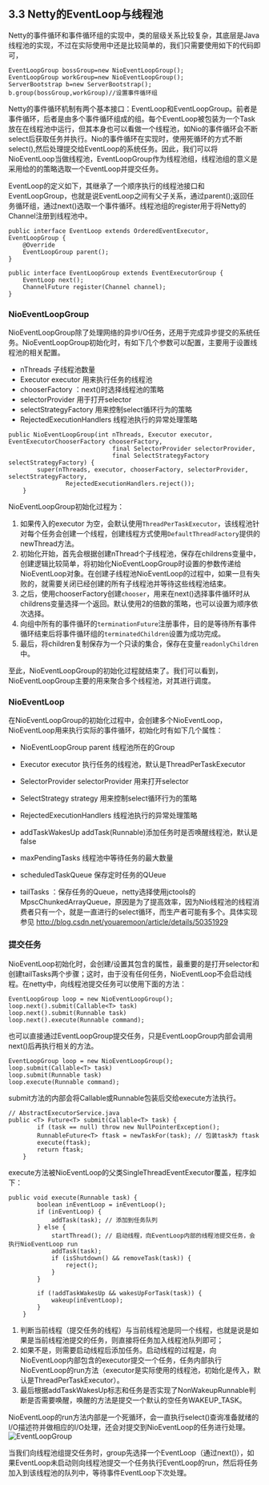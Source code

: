 ## 3.3 Netty的EventLoop与线程池

Netty的事件循环和事件循环组的实现中，类的层级关系比较复杂，其底层是Java线程池的实现，不过在实际使用中还是比较简单的，我们只需要使用如下的代码即可，

```
EventLoopGroup bossGroup=new NioEventLoopGroup();
EventLoopGroup workGroup=new NioEventLoopGroup();
ServerBootstrap b=new ServerBootstrap();
b.group(bossGroup,workGroup)//设置事件循环组
```

Netty的事件循环机制有两个基本接口：EventLoop和EventLoopGroup。前者是事件循环，后者是由多个事件循环组成的组。每个EventLoop被包装为一个Task放在在线程池中运行，但其本身也可以看做一个线程池，如Nio的事件循环会不断select后获取任务并执行。Nio的事件循环在实现时，使用死循环的方式不断select(),然后处理提交给EventLoop的系统任务。因此，我们可以将NioEventLoop当做线程池，EventLoopGroup作为线程池组，线程池组的意义是采用给的的策略选取一个EventLoop并提交任务。

EventLoop的定义如下，其继承了一个顺序执行的线程池接口和EventLoopGroup，也就是说EventLoop之间有父子关系，通过parent();返回任务循环组，通过next()选取一个事件循环。线程池组的register用于将Netty的Channel注册到线程池中。
```
public interface EventLoop extends OrderedEventExecutor, EventLoopGroup {
    @Override
    EventLoopGroup parent();
}

public interface EventLoopGroup extends EventExecutorGroup {
    EventLoop next();
    ChannelFuture register(Channel channel);
}
```

### NioEventLoopGroup

NioEventLoopGroup除了处理网络的异步I/O任务，还用于完成异步提交的系统任务。NioEventLoopGroup初始化时，有如下几个参数可以配置，主要用于设置线程池的相关配置。

* nThreads 子线程池数量
* Executor executor 用来执行任务的线程池
* chooserFactory ：next()时选择线程池的策略
* selectorProvider 用于打开selector
* selectStrategyFactory  用来控制select循环行为的策略
* RejectedExecutionHandlers 线程池执行的异常处理策略
```
public NioEventLoopGroup(int nThreads, Executor executor, EventExecutorChooserFactory chooserFactory,
                             final SelectorProvider selectorProvider,
                             final SelectStrategyFactory selectStrategyFactory) {
        super(nThreads, executor, chooserFactory, selectorProvider, selectStrategyFactory,
                RejectedExecutionHandlers.reject());
    }
```
NioEventLoopGroup初始化过程为：

1. 如果传入的executor 为空，会默认使用`ThreadPerTaskExecutor`，该线程池针对每个任务会创建一个线程，创建线程方式使用`DefaultThreadFactory`提供的newThread方法。
2. 初始化开始，首先会根据创建nThread个子线程池，保存在childrens变量中，创建逻辑比较简单，将初始化NioEventLoopGroup时设置的参数传递给NioEventLoop对象。在创建子线程池NioEventLoop的过程中，如果一旦有失败的，就需要关闭已经创建的所有子线程池并等待这些线程池结束。
3. 之后，使用chooserFactory创建`chooser`，用来在next()选择事件循环时从childrens变量选择一个返回。默认使用2的倍数的策略，也可以设置为顺序依次选择。
4. 向组中所有的事件循环的`terminationFuture`注册事件，目的是等待所有事件循环结束后将事件循环组的`terminatedChildren`设置为成功完成。
5. 最后，将children复制保存为一个只读的集合，保存在变量`readonlyChildren`中。

至此，NioEventLoopGroup的初始化过程就结束了。我们可以看到，NioEventLoopGroup主要的用来聚合多个线程池，对其进行调度。


### NioEventLoop

在NioEventLoopGroup的初始化过程中，会创建多个NioEventLoop，NioEventLoop用来执行实际的事件循环，初始化时有如下几个属性：

* NioEventLoopGroup parent 线程池所在的Group
* Executor executor 执行任务的线程池，默认是ThreadPerTaskExecutor
* SelectorProvider selectorProvider 用来打开selector
* SelectStrategy strategy 用来控制select循环行为的策略
* RejectedExecutionHandlers 线程池执行的异常处理策略

* addTaskWakesUp addTask(Runnable)添加任务时是否唤醒线程池，默认是false
* maxPendingTasks 线程池中等待任务的最大数量
* scheduledTaskQueue 保存定时任务的QUeue
* tailTasks ：保存任务的Queue，netty选择使用jctools的MpscChunkedArrayQueue，原因是为了提高效率，因为Nio线程池的线程消费者只有一个，就是一直进行的select循环，而生产者可能有多个。具体实现参见 http://blog.csdn.net/youaremoon/article/details/50351929

### 提交任务

NioEventLoop初始化时，会创建/设置其包含的属性，最重要的是打开selector和创建tailTasks两个步骤；这时，由于没有任何任务，NioEventLoop不会启动线程。在netty中，向线程池提交任务可以使用下面的方法：
```
EventLoopGroup loop = new NioEventLoopGroup();
loop.next().submit(Callable<T> task)
loop.next().submit(Runnable task)
loop.next().execute(Runnable command);
```
也可以直接通过EventLoopGroup提交任务，只是EventLoopGroup内部会调用next()后再执行相关的方法。
```
EventLoopGroup loop = new NioEventLoopGroup();
loop.submit(Callable<T> task)
loop.submit(Runnable task)
loop.execute(Runnable command);
```
submit方法的内部会将Callable或Runnable包装后交给execute方法执行。

```
// AbstractExecutorService.java
public <T> Future<T> submit(Callable<T> task) {
        if (task == null) throw new NullPointerException();
        RunnableFuture<T> ftask = newTaskFor(task); // 包装task为 ftask
        execute(ftask);
        return ftask;
    }
```

execute方法被NioEventLoop的父类SingleThreadEventExecutor覆盖，程序如下：

```
public void execute(Runnable task) {
        boolean inEventLoop = inEventLoop();
        if (inEventLoop) {
            addTask(task); // 添加到任务队列
        } else {
            startThread(); // 启动线程，向EventLoop内部的线程池提交任务，会执行NioEventLoop run
            addTask(task);
            if (isShutdown() && removeTask(task)) {
                reject();
            }
        }

        if (!addTaskWakesUp && wakesUpForTask(task)) {
            wakeup(inEventLoop);
        }
    }
```
1. 判断当前线程（提交任务的线程）与当前线程池是同一个线程，也就是说是如果是当前线程池提交的任务，则直接将任务加入线程池队列即可；
2. 如果不是，则需要启动线程后添加任务。启动线程的过程是，向NioEventLoop内部包含的executor提交一个任务，任务内部执行NioEventLoop的run方法（executor是实际使用的线程池，初始化是传入，默认是ThreadPerTaskExecutor）。
3. 最后根据addTaskWakesUp标志和任务是否实现了NonWakeupRunnable判断是否需要唤醒，唤醒的方法是提交一个默认的空任务WAKEUP_TASK。

NioEventLoop的run方法内部是一个死循环，会一直执行select()查询准备就绪的I/O描述符并做相应的I/O处理，还会对提交到NioEventLoop的任务进行处理。
![EventLoopGroup](http://www.uxiaowo.com/netty/Future/EventLoopGroup.png)

当我们向线程池组提交任务时，group先选择一个EventLoop（通过next()），如果EventLoop未启动则向线程池提交一个任务执行EventLoop的run，然后将任务加入到该线程池的队列中，等待事件EventLoop下次处理。
